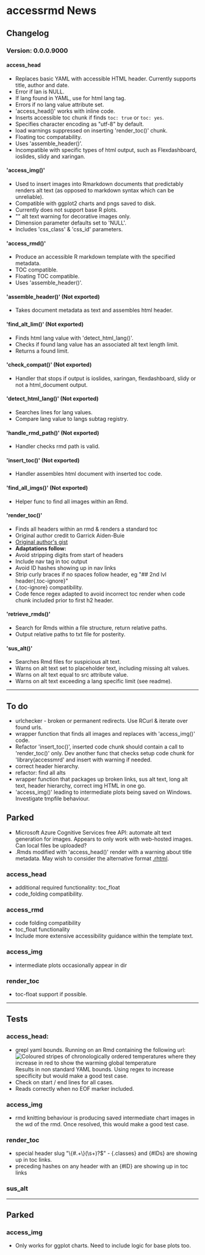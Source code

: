 # accessrmd News

## Changelog

### Version: 0.0.0.9000

#### access_head

* Replaces basic YAML with accessible HTML header. Currently supports title, 
author and date.
* Error if lan is NULL.
* If lang found in YAML, use for html lang tag.
* Errors if no lang value attribute set.
* 'access_head()' works with inline code.
* Inserts accessible toc chunk if finds `toc: true` or `toc: yes`.
* Specifies character encoding as "utf-8" by default.
* load warnings suppressed on inserting 'render_toc()' chunk.
* Floating toc compatability.
* Uses 'assemble_header()'.
* Incompatible with specific types of html output, such as Flexdashboard,
ioslides, slidy and xaringan.

#### 'access_img()'

* Used to insert images into Rmarkdown documents that predictably renders alt
text (as opposed to markdown syntax which can be unreliable).
* Compatible with ggplot2 charts and pngs saved to disk.
* Currently does not support base R plots.
* "" alt text warning for decorative images only.
* Dimension parameter defaults set to 'NULL'.
* Includes 'css_class' & 'css_id' parameters.

#### 'access_rmd()'

* Produce an accessible R markdown template with the specified metadata.
* TOC compatible.
* Floating TOC compatible.
* Uses 'assemble_header()'.

#### 'assemble_header()' (Not exported)

* Takes document metadata as text and assembles html header.

#### 'find_alt_lim()' (Not exported)

* Finds html lang value with 'detect_html_lang()'.
* Checks if found lang value has an associated alt text length limit.
* Returns a found limit.

#### 'check_compat()' (Not exported)

* Handler that stops if output is ioslides, xaringan, flexdashboard, slidy or 
not a html_document output.

#### 'detect_html_lang()' (Not exported)

* Searches lines for lang values.
* Compare lang value to langs subtag registry.

#### 'handle_rmd_path()' (Not exported)

* Handler checks rmd path is valid.

#### 'insert_toc()' (Not exported)

* Handler assembles html document with inserted toc code.

#### 'find_all_imgs()' (Not exported)

* Helper func to find all images within an Rmd.

#### 'render_toc()'

* Finds all headers within an rmd & renders a standard toc
* Original author credit to Garrick Aiden-Buie
* [Original author's gist](https://gist.github.com/gadenbuie/c83e078bf8c81b035e32c3fc0cf04ee8)
* **Adaptations follow:**
* Avoid stripping digits from start of headers
* Include nav tag in toc output
* Avoid ID hashes showing up in nav links
* Strip curly braces if no spaces follow header, eg "## 2nd lvl header{.toc-ignore}"
* \{.toc-ignore\} compatibility.
* Code fence regex adapted to avoid incorrect toc render when code chunk included prior to first h2 header.

#### 'retrieve_rmds()'

* Search for Rmds within a file structure, return relative paths.
* Output relative paths to txt file for posterity.

#### 'sus_alt()'

* Searches Rmd files for suspicious alt text.
* Warns on alt text set to placeholder text, including missing alt values.
* Warns on alt text equal to src attribute value.
* Warns on alt text exceeding a lang specific limit (see readme).

***

## To do

* urlchecker - broken or permanent redirects. Use RCurl & iterate over found
urls.
* wrapper function that finds all images and replaces with 'access_img()' code.
* Refactor 'insert_toc()', inserted code chunk should contain a call to 
'render_toc()' only. Dev another func that checks setup code chunk for
'library(accessmrd' and insert with warning if needed.
* correct header hierarchy.
* refactor: find all alts
* wrapper function that packages up broken links, sus alt text, long alt text,
header hierarchy, correct img HTML in one go.
* 'access_img()' leading to intermediate plots being saved on Windows.
Investigate tmpfile behaviour.

## Parked

* Microsoft Azure Cognitive Services free API: automate alt text generation for
images. Appears to only work with web-hosted images. Can local files be
uploaded?
* .Rmds modified with 'access_head()' render with a warning about title
metadata. May wish to consider the alternative format [.rhtml](https://bookdown.org/yihui/rmarkdown-cookbook/html-hardcore.html).

### access_head

* additional required functionality: toc_float
* code_folding compatibility.

### access_rmd

* code folding compatibility
* toc_float functionality
* Include more extensive accessibility guidance within the template text.

### access_img

* intermediate plots occasionally appear in dir

### render_toc

* toc-float support if possible.

***

## Tests

### access_head:

* grepl yaml bounds. Running on an Rmd containing the following url:
![Coloured stripes of chronologically ordered temperatures where they increase in red to show the warming global temperature](../images/_stripes_GLOBE---1850-2020-MO.png)
Results in non standard YAML bounds. Using regex to increase specificity but would make a good test case.
* Check on start / end lines for all cases.
* Reads correctly when no EOF marker included.

### access_img

* rmd knitting behaviour is producing saved intermediate chart images in the wd of the rmd. Once resolved, this would make a good test case.

### render_toc

* special header slug "\\{#.+\\}(\\s+)?$" - {.classes} and {#IDs} are showing
up in toc links.
* preceding hashes on any header with an {#ID} are showing up in toc links

### sus_alt

***

## Parked

### access_img

* Only works for ggplot charts. Need to include logic for base plots too.
